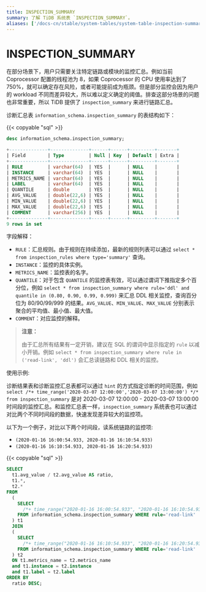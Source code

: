 ```yaml
---
title: INSPECTION_SUMMARY
summary: 了解 TiDB 系统表 `INSPECTION_SUMMARY`。
aliases: ['/docs-cn/stable/system-tables/system-table-inspection-summary/','/docs-cn/v4.0/system-tables/system-table-inspection-summary/','/docs-cn/stable/reference/system-databases/inspection-summary/']
---
```


# INSPECTION_SUMMARY

在部分场景下，用户只需要关注特定链路或模块的监控汇总。例如当前 Coprocessor 配置的线程池为 8，如果 Coprocessor 的 CPU 使用率达到了 750%，就可以确定存在风险，或者可能提前成为瓶颈。但是部分监控会因为用户的 workload 不同而差异较大，所以难以定义确定的阈值。排查这部分场景的问题也非常重要，所以 TiDB 提供了 `inspection_summary` 来进行链路汇总。

诊断汇总表 `information_schema.inspection_summary` 的表结构如下：

{{< copyable "sql" >}}

```sql
desc information_schema.inspection_summary;
```

```sql
+--------------+--------------+------+------+---------+-------+
| Field        | Type         | Null | Key  | Default | Extra |
+--------------+--------------+------+------+---------+-------+
| RULE         | varchar(64)  | YES  |      | NULL    |       |
| INSTANCE     | varchar(64)  | YES  |      | NULL    |       |
| METRICS_NAME | varchar(64)  | YES  |      | NULL    |       |
| LABEL        | varchar(64)  | YES  |      | NULL    |       |
| QUANTILE     | double       | YES  |      | NULL    |       |
| AVG_VALUE    | double(22,6) | YES  |      | NULL    |       |
| MIN_VALUE    | double(22,6) | YES  |      | NULL    |       |
| MAX_VALUE    | double(22,6) | YES  |      | NULL    |       |
| COMMENT      | varchar(256) | YES  |      | NULL    |       |
+--------------+--------------+------+------+---------+-------+
9 rows in set
```

字段解释：

* `RULE`：汇总规则。由于规则在持续添加，最新的规则列表可以通过 `select * from inspection_rules where type='summary'` 查询。
* `INSTANCE`：监控的具体实例。
* `METRICS_NAME`：监控表的名字。
* `QUANTILE`：对于包含 `QUANTILE` 的监控表有效，可以通过谓词下推指定多个百分位，例如 `select * from inspection_summary where rule='ddl' and quantile in (0.80, 0.90, 0.99, 0.999)` 来汇总 DDL 相关监控，查询百分位为 80/90/99/999 的结果。`AVG_VALUE`、`MIN_VALUE`、`MAX_VALUE` 分别表示聚合的平均值、最小值、最大值。
* `COMMENT`：对应监控的解释。

> **注意：**
>
> 由于汇总所有结果有一定开销，建议在 SQL 的谓词中显示指定的 `rule` 以减小开销。例如 `select * from inspection_summary where rule in ('read-link', 'ddl')` 会汇总读链路和 DDL 相关的监控。

使用示例:

诊断结果表和诊断监控汇总表都可以通过 `hint` 的方式指定诊断的时间范围，例如 `select /*+ time_range('2020-03-07 12:00:00','2020-03-07 13:00:00') */* from inspection_summary` 是对 2020-03-07 12:00:00 - 2020-03-07 13:00:00 时间段的监控汇总。和监控汇总表一样，`inspection_summary` 系统表也可以通过对比两个不同时间段的数据，快速发现差异较大的监控项。

以下为一个例子，对比以下两个时间段，读系统链路的监控项:

* `(2020-01-16 16:00:54.933, 2020-01-16 16:10:54.933)`
* `(2020-01-16 16:10:54.933, 2020-01-16 16:20:54.933)` 

{{< copyable "sql" >}}

```sql
SELECT
  t1.avg_value / t2.avg_value AS ratio,
  t1.*,
  t2.*
FROM
  (
    SELECT
      /*+ time_range("2020-01-16 16:00:54.933", "2020-01-16 16:10:54.933")*/ *
    FROM information_schema.inspection_summary WHERE rule='read-link'
  ) t1
  JOIN
  (
    SELECT
      /*+ time_range("2020-01-16 16:10:54.933", "2020-01-16 16:20:54.933")*/ *
    FROM information_schema.inspection_summary WHERE rule='read-link'
  ) t2
  ON t1.metrics_name = t2.metrics_name
  and t1.instance = t2.instance
  and t1.label = t2.label
ORDER BY
  ratio DESC;
```

